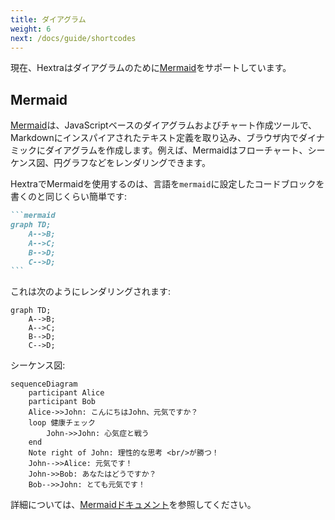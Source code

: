 ```yaml
---
title: ダイアグラム
weight: 6
next: /docs/guide/shortcodes
---
```


現在、Hextraはダイアグラムのために[Mermaid](#mermaid)をサポートしています。

<!--more-->

## Mermaid

[Mermaid](https://github.com/mermaid-js/mermaid#readme)は、JavaScriptベースのダイアグラムおよびチャート作成ツールで、Markdownにインスパイアされたテキスト定義を取り込み、ブラウザ内でダイナミックにダイアグラムを作成します。例えば、Mermaidはフローチャート、シーケンス図、円グラフなどをレンダリングできます。

HextraでMermaidを使用するのは、言語を`mermaid`に設定したコードブロックを書くのと同じくらい簡単です:

````markdown
```mermaid
graph TD;
    A-->B;
    A-->C;
    B-->D;
    C-->D;
```
````

これは次のようにレンダリングされます:

```mermaid
graph TD;
    A-->B;
    A-->C;
    B-->D;
    C-->D;
```

シーケンス図:

```mermaid
sequenceDiagram
    participant Alice
    participant Bob
    Alice->>John: こんにちはJohn、元気ですか？
    loop 健康チェック
        John->>John: 心気症と戦う
    end
    Note right of John: 理性的な思考 <br/>が勝つ！
    John-->>Alice: 元気です！
    John->>Bob: あなたはどうですか？
    Bob-->>John: とても元気です！
```

詳細については、[Mermaidドキュメント](https://mermaid-js.github.io/mermaid/#/)を参照してください。